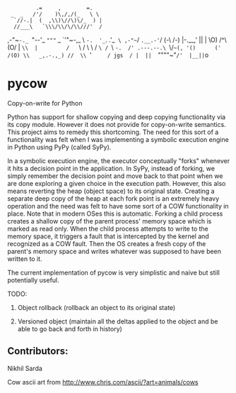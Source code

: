              .=     ,        =.
     _  _   /'/    )\,/,/(_   \ \
      `//-.|  (  ,\\)\//\)\/_  ) |
      //___\   `\\\/\\/\/\\///'  /
   ,-"~`-._ `"--'_   `"""`  _ \`'"~-,_
   \       `-.  '_`.      .'_` \ ,-"~`/
    `.__.-'`/   (-\        /-) |-.__,'
      ||   |     \O)  /^\ (O/  |
      `\\  |         /   `\    /
        \\  \       /      `\ /
         `\\ `-.  /' .---.--.\
           `\\/`~(, '()      ('
            /(O) \\   _,.-.,_)
           //  \\ `\'`      /
     jgs  / |  ||   `""""~"`
        /'  |__||
              `o 


pycow
=====

Copy-on-write for Python

Python has support for shallow copying and deep copying functionality via its copy module. However it does not provide for copy-on-write
semantics. This project aims to remedy this shortcoming. The need for this sort of a functionality was felt when I was implementing a
symbolic execution engine in Python using PyPy (called SyPy). 

In a symbolic execution engine, the executor conceptually "forks" whenever it hits a decision point in the application. In SyPy, instead
of forking, we simply remember the decision point and move back to that point when we are done exploring a given choice in the execution
path. However, this also means reverting the heap (object space) to its original state. Creating a separate deep copy of the heap at each
fork point is an extremely heavy operation and the need was felt to have some sort of a COW functionality in place. Note that in modern OSes
this is automatic. Forking a child process creates a shallow copy of the parent process' memory space which is marked as read only. When
the child process attempts to write to the memory space, it triggers a fault that is intercepted by the kernel and recognized as a COW fault.
Then the OS creates a fresh copy of the parent's memory space and writes whatever was supposed to have been written to it.

The current implementation of pycow is very simplistic and naive but still potentially useful.

TODO:

1) Object rollback (rollback an object to its original state)

2) Versioned object (maintain all the deltas applied to the object and be able to go back and forth in history)


Contributors:
-------------

Nikhil Sarda


Cow ascii art from http://www.chris.com/ascii/?art=animals/cows
